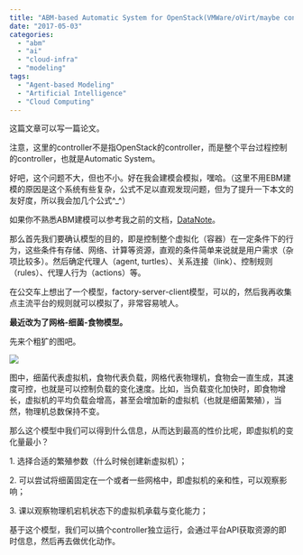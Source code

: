 ```yaml
---
title: "ABM-based Automatic System for OpenStack(VMWare/oVirt/maybe container...)"
date: "2017-05-03"
categories: 
  - "abm"
  - "ai"
  - "cloud-infra"
  - "modeling"
tags:
  - "Agent-based Modeling"
  - "Artificial Intelligence"
  - "Cloud Computing"
---
```


这篇文章可以写一篇论文。

注意，这里的controller不是指OpenStack的controller，而是整个平台过程控制的controller，也就是Automatic System。

好吧，这个问题不大，但也不小。好在我会建模会模拟，嘿哈。（这里不用EBM建模的原因是这个系统有些复杂，公式不足以直观发现问题，但为了提升一下本文的友好度，所以我会加几个公式^\_^）

如果你不熟悉ABM建模可以参考我之前的文档，[DataNote](http://datanote.readthedocs.io/zh/latest/posts/ch03.html)。

那么首先我们要确认模型的目的，即是控制整个虚拟化（容器）在一定条件下的行为，这些条件有存储、网络、计算等资源，直观的条件简单来说就是用户需求（杂项比较多）。然后确定代理人（agent, turtles）、关系连接（link）、控制规则（rules）、代理人行为（actions）等。

在公交车上想出了一个模型，factory-server-client模型，可以的，然后我再收集点主流平台的规则就可以模拟了，非常容易唬人。

**最近改为了网格-细菌-食物模型。**

先来个粗犷的图吧。

[![](/blog/post/images/微信截图_20170802002232.png)](https://blog.lofyer.org/wp-content/uploads/微信截图_20170802002232.png)

图中，细菌代表虚拟机，食物代表负载，网格代表物理机，食物会一直生成，其速度可控，也就是可以控制负载的变化速度。比如，当负载变化加快时，即食物增长，虚拟机的平均负载会增高，甚至会增加新的虚拟机（也就是细菌繁殖），当然，物理机总数保持不变。

那么这个模型中我们可以得到什么信息，从而达到最高的性价比呢，即虚拟机的变化量最小？

1\. 选择合适的繁殖参数（什么时候创建新虚拟机）；

2\. 可以尝试将细菌固定在一个或者一些网格中，即虚拟机的亲和性，可以观察影响；

3\. 课以观察物理机宕机状态下的虚拟机承载与变化能力；

基于这个模型，我们可以搞个controller独立运行，会通过平台API获取资源的即时信息，然后再去做优化动作。
